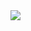 <img src="https://github-readme-stats.vercel.app/api/top-langs/?username=absolut-xupeta&layout=compact&langs_count=16&theme=dracula"/>

<!--
**absolut-xupeta/absolut-xupeta** is a ✨ _special_ ✨ repository because its `README.md` (this file) appears on your GitHub profile.

Here are some ideas to get you started:

- 🔭 I’m currently working on ...
- 🌱 I’m currently learning ...
- 👯 I’m looking to collaborate on ...
- 🤔 I’m looking for help with ...
- 💬 Ask me about ...
- 📫 How to reach me: ...
- 😄 Pronouns: ...
- ⚡ Fun fact: ...
-->
